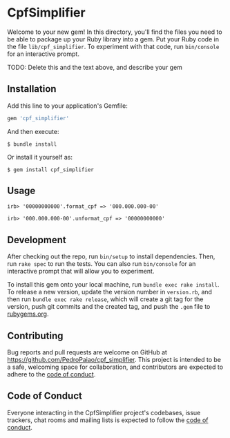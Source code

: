 # CpfSimplifier

Welcome to your new gem! In this directory, you'll find the files you need to be able to package up your Ruby library into a gem. Put your Ruby code in the file `lib/cpf_simplifier`. To experiment with that code, run `bin/console` for an interactive prompt.

TODO: Delete this and the text above, and describe your gem

## Installation

Add this line to your application's Gemfile:

```ruby
gem 'cpf_simplifier'
```

And then execute:

    $ bundle install

Or install it yourself as:

    $ gem install cpf_simplifier

## Usage
    irb> '00000000000'.format_cpf => '000.000.000-00'

    irb> '000.000.000-00'.unformat_cpf => '00000000000'
## Development

After checking out the repo, run `bin/setup` to install dependencies. Then, run `rake spec` to run the tests. You can also run `bin/console` for an interactive prompt that will allow you to experiment.

To install this gem onto your local machine, run `bundle exec rake install`. To release a new version, update the version number in `version.rb`, and then run `bundle exec rake release`, which will create a git tag for the version, push git commits and the created tag, and push the `.gem` file to [rubygems.org](https://rubygems.org).

## Contributing

Bug reports and pull requests are welcome on GitHub at https://github.com/PedroPaiao/cpf_simplifier. This project is intended to be a safe, welcoming space for collaboration, and contributors are expected to adhere to the [code of conduct](https://github.com/PedroPaiao/cpf_simplifier/blob/master/CODE_OF_CONDUCT.md).

## Code of Conduct

Everyone interacting in the CpfSimplifier project's codebases, issue trackers, chat rooms and mailing lists is expected to follow the [code of conduct](https://github.com/PedroPaio/cpf_simplifier/blob/master/CODE_OF_CONDUCT.md).
